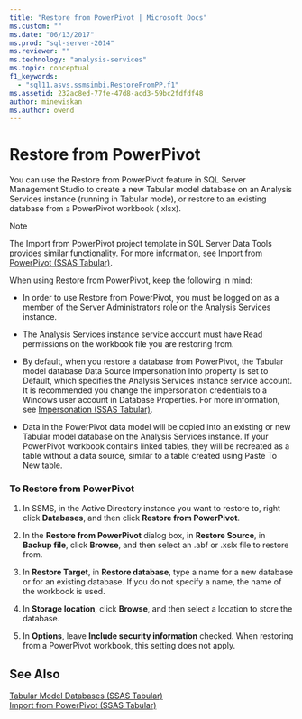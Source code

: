 ```yaml
---
title: "Restore from PowerPivot | Microsoft Docs"
ms.custom: ""
ms.date: "06/13/2017"
ms.prod: "sql-server-2014"
ms.reviewer: ""
ms.technology: "analysis-services"
ms.topic: conceptual
f1_keywords: 
  - "sql11.asvs.ssmsimbi.RestoreFromPP.f1"
ms.assetid: 232ac8ed-77fe-47d8-acd3-59bc2fdfdf48
author: minewiskan
ms.author: owend
---
```

# Restore from PowerPivot
  You can use the Restore from PowerPivot feature in SQL Server Management Studio to create a new Tabular model database on an Analysis Services instance (running in Tabular mode), or restore to an existing database from a PowerPivot workbook (.xlsx).  
  
> [!NOTE]  
>  The Import from PowerPivot project template in SQL Server Data Tools provides similar functionality. For more information, see [Import from PowerPivot &#40;SSAS Tabular&#41;](import-from-power-pivot-ssas-tabular.md).  
  
 When using Restore from PowerPivot, keep the following in mind:  
  
-   In order to use Restore from PowerPivot, you must be logged on as a member of the Server Administrators role on the Analysis Services instance.  
  
-   The Analysis Services instance service account must have Read permissions on the workbook file you are restoring from.  
  
-   By default, when you restore a database from PowerPivot, the Tabular model database Data Source Impersonation Info property is set to Default, which specifies the Analysis Services instance service account. It is recommended you change the impersonation credentials to a Windows user account in Database Properties. For more information, see [Impersonation &#40;SSAS Tabular&#41;](impersonation-ssas-tabular.md).  
  
-   Data in the PowerPivot data model will be copied into an existing or new Tabular model database on the Analysis Services instance. If your PowerPivot workbook contains linked tables, they will be recreated as a table without a data source, similar to a table created using Paste To New table.  
  
### To Restore from PowerPivot  
  
1.  In SSMS, in the Active Directory instance you want to restore to, right click **Databases**, and then click **Restore from PowerPivot**.  
  
2.  In the **Restore from PowerPivot** dialog box, in **Restore Source**, in **Backup file**, click **Browse**, and then select an .abf or .xslx file to restore from.  
  
3.  In **Restore Target**, in **Restore database**, type a name for a new database or for an existing database. If you do not specify a name, the name of the workbook is used.  
  
4.  In **Storage location**, click **Browse**, and then select a location to store the database.  
  
5.  In **Options**, leave **Include security information** checked. When restoring from a PowerPivot workbook, this setting does not apply.  
  
## See Also  
 [Tabular Model Databases &#40;SSAS Tabular&#41;](tabular-model-databases-ssas-tabular.md)   
 [Import from PowerPivot &#40;SSAS Tabular&#41;](import-from-power-pivot-ssas-tabular.md)  
  
  
